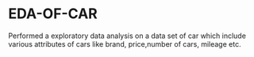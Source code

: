 # EDA-OF-CAR
Performed a exploratory data analysis on a data set of car which include various attributes of cars like brand, price,number of cars, mileage etc.

